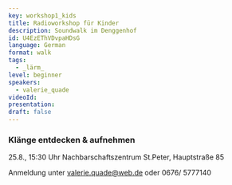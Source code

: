 ```yaml
---
key: workshop1_kids
title: Radioworkshop für Kinder
description: Soundwalk im Denggenhof
id: U4EzEThVDvpaHDsG
language: German
format: walk
tags:
  - _lärm_
level: beginner
speakers:
  - valerie_quade
videoId: 
presentation: 
draft: false
---
```

### Klänge entdecken & aufnehmen
25.8., 15:30 Uhr 
Nachbarschaftszentrum St.Peter, Hauptstraße 85

Anmeldung unter valerie.quade@web.de oder 0676/ 5777140


